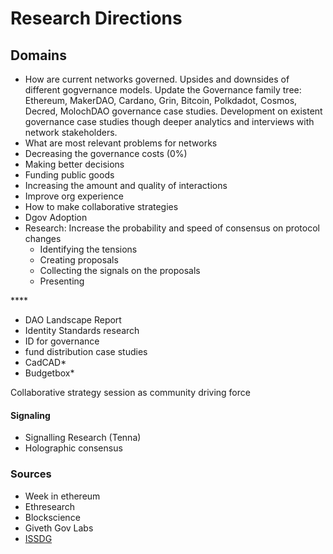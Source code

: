 # Research Directions

## Domains

* How are current networks governed. Upsides and downsides of different gogvernance models. Update the Governance family tree: Ethereum, MakerDAO, Cardano, Grin, Bitcoin, Polkdadot, Cosmos, Decred, MolochDAO  governance case studies. Development on existent governance case studies though deeper analytics and interviews with network stakeholders.
* What are most relevant problems for networks
* Decreasing the governance costs \(0%\)
* Making better decisions
* Funding public goods
* Increasing the amount and quality of interactions
* Improve org experience
* How to make collaborative strategies
* Dgov Adoption
* Research: Increase the probability and speed of consensus on protocol changes
  * Identifying the tensions
  * Creating proposals
  * Collecting the signals on the proposals
  * Presenting

\*\*\*\*

* DAO Landscape Report
* Identity Standards research
* ID for governance
* fund distribution case studies
* CadCAD\*
* Budgetbox\*

Collaborative strategy session as community driving force

#### Signaling

* Signalling Research \(Tenna\)
* Holographic consensus

### Sources

* Week in ethereum
* Ethresearch
* Blockscience
* Giveth Gov Labs
* [ISSDG](https://issdg.org/) 

